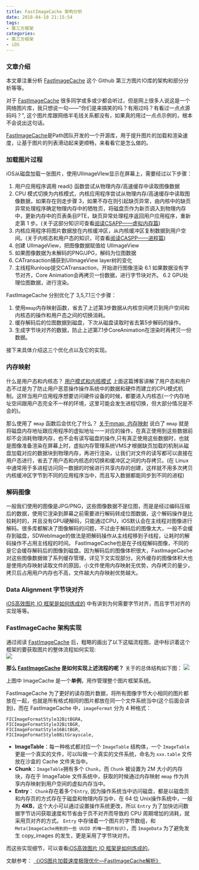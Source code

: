 ```yaml
---
title: FastImageCache 架构分析
date: 2018-04-10 21:15:54
tags:
- 第三方框架
categories: 
- 第三方框架
- iOS
---
```

### 文章介绍
本文章注重分析 [FastImageCache](https://github.com/path/FastImageCache) 这个 Github 第三方图片IO库的架构和部分分析等等。
<!-- more -->
对于 [FastImageCache](https://github.com/path/FastImageCache) 很多同学或多或少都会听过，但是网上很多人说这是一个网络图片库，我只想说一句——"你们是来搞笑的吗？有用过吗？有看过一点点源码吗？", 这个图片库跟网络半毛钱关系都没有，如果真的用过一点点示例的，根本不会说出这句话。

[FastImageCache](https://github.com/path/FastImageCache)是Path团队开发的一个开源库，用于提升图片的加载和渲染速度，让基于图片的列表滑动起来更顺畅，来看看它是怎么做的。

### 加载图片过程
iOS从磁盘加载一张图片，使用UIImageVIew显示在屏幕上，需要经过以下步骤：

1. 用户应用程序调用 read() 函数尝试从物理内存/高速缓存中读取图像数据
2. CPU 模式切换为内核模式，内核应用程序尝试从物理内存/高速缓存中读取图像数据，如果存在则走步骤 3，如果不存在则引起缺页异常，由内核中的缺页异常处理程序确定物理内存中的牺牲页，将磁盘页作为新页调入到物理内存中，更新内存中的页表条目PTE，缺页异常处理程序返回用户应用程序，重新走第 1 步。(关于这部分知识可查看[阅读CSAPP——虚拟内存篇](https://simplecodesky.com/2018/04/03/virtual-memory-from-csapp/))
3. 内核应用程序将图片数据放在内核缓冲区，从内核缓冲区复制数据到用户空间。(关于内核态和用户态的知识，可查看[阅读CASPP——进程篇]())
4. 创建 UIImageView，把图像数据赋值给 UIImageView
5. 如果图像数据为未解码的PNG/JPG，解码为位图数据
6. CATransaction捕获到UIImageView layer树的变化
7. 主线程Runloop提交CATransaction，开始进行图像渲染
	6.1 如果数据没有字节对齐，Core Animation会再拷贝一份数据，进行字节块对齐。
	6.2 GPU处理位图数据，进行渲染。
	
FastImageCache 分别优化了 3,5,7.1三个步骤：

1.	使用`mmap`内存映射函数，省去了上述第3步数据从内核空间拷贝到用户空间和内核态的操作和用户态之间的切换消耗。
2.	缓存解码后的位图数据到磁盘，下次从磁盘读取时省去第5步解码的操作。
3.	生成字节块对齐的数据，防止上述第7.1步CoreAnimation在渲染时再拷贝一份数据。

接下来具体介绍这三个优化点以及它的实现。

### 内存映射
什么是用户态和内核态？
[用户模式和内核模式](https://simplecodesky.com/2018/04/03/process-from-csapp/###用户模式和内核模式)
上面这篇博客讲解了用户态和用户态不过是为了防止用户恶意操作操作系统中的数据和硬件而建立的CPU模式机制。这样当用户应用程序想要访问硬件设备的时候，都要进入内核态(一个内存地址空间跟用户态完全不一样的环境，这里可能会发生进程切换，但大部分情况是不会的)。

那么使用了 `mmap` 函数后会优化了什么？
[关于mmap, 内存映射](https://simplecodesky.com/2018/04/03/virtual-memory-from-csapp/)
说白了 `mmap` 就是将磁盘内存地址跟应用程序的虚拟地址一一对应的操作，在真正使用到这些数据前却不会消耗物理内存，也不会有读写磁盘的操作,只有真正使用这些数据时，也就是图像准备渲染在屏幕上时，虚拟内存管理系统VMS才根据缺页加载的机制从磁盘加载对应的数据块到物理内存，再进行渲染，让我们对文件的读写都可以直接在用户态进行，省去了用户态和内核态的切换和缓冲区之间的内存拷贝。(在 Linux 中通常用于多进程访问同一数据的时候进行共享内存的创建，这样就不用多次拷贝内核缓冲区字节到不同的应用程序当中，而且写入数据都能同步到不同的进程)

### 解码图像
一般我们使用的图像是JPG/PNG，这些图像数据不是位图，而是是经过编码压缩后的数据，使用它渲染到屏幕之前需要进行解码转成位图数据，这个解码操作是比较耗时的，并且没有GPU硬解码，只能通过CPU，iOS默认会在主线程对图像进行解码。很多库都解决了图像解码的问题，不过由于解码后的图像太大，一般不会缓存到磁盘，SDWebImage的做法是把解码操作从主线程移到子线程，让耗时的解码操作不占用主线程的时间。
FastImageCache也是在子线程解码图像，不同的是它会缓存解码后的图像到磁盘。因为解码后的图像体积很大，FastImageCache对这些图像数据做了系列缓存管理，详见下文实现部分。另外缓存的图像体积大也是使用内存映射读取文件的原因，小文件使用内存映射无优势，内存拷贝的量少，拷贝后占用用户内存也不高，文件越大内存映射优势越大。

### Data Alignment 字节块对齐
[iOS高效图片 IO 框架是如何炼成的](https://simplecodesky.com/2018/04/10/ios-efficient-image-io/) 中有讲到为何需要字节对齐，而且字节对齐的实现等等。

### FastImageCache 架构实现
通过阅读 [FastImageCache](https://github.com/path/FastImageCache) 后，粗略的画出了以下这幅流程图，途中标识着这个框架的要获取图片的整体流程如何实现:  
![](/images/ios-fastimagecache-opensource-interpretation/1523356546052.jpg)


**那么 [FastImageCache](https://github.com/path/FastImageCache) 是如何实现上述流程的呢？**
关于的总体结构如下图：
![](/images/ios-fastimagecache-opensource-interpretation/fastImageCache3.png)

上图中 ImageCache 是一个**单例**，用作管理整个图片框架系统。

FastImageCache 为了更好的读存图片数据，将所有图像字节大小相同的图片都放在一起，也就是所有格式相同的图片都放在同一个文件系统当中(这个后面会讲到)，而在 FastImageCache 中，`imageFormat` 分为 4 种格式：
```
FICImageFormatStyle32BitBGRA,
FICImageFormatStyle32BitBGR,
FICImageFormatStyle16BitBGR,
FICImageFormatStyle8BitGrayscale,
```

* **ImageTable**：每一种格式都对应一个 `ImageTable` 结构体，一个 `ImageTable` 更是一个真实的文件，可以叫做一个真实的文件系统，命名为 `xxx.table` 文件放在沙盒的 Cache 文件夹当中。
* **Chunk**：`ImageTable`拥有多个 `Chunk`，而 `Chunk` 被设置为 2M 大小的内存块，存在于 ImageTable 文件系统中，获取的时候通过内存映射 `mmap` 作为共享内存映射到用户空间的虚拟内存当中。
* **Entry**： `Chunk`存在着多个`Entry`, 因为操作系统当中访问磁盘，都是以磁盘页和内存页的方式存在于磁盘和物理内存当中，在 64 位 Unix操作系统中，一般为 **4KB**，这个大小可以通过设置操作系统更改，所以 `Entry` 为了加快访问数据字节访问获取速度和节省由于页不对齐而导致的 CPU 周期增加的消耗，就采用页对齐的方式。
`Entry` 中存储着一个图片的字节数组，和 `Meta(ImageCache用到的一些 UUID 的唯一图片标识)`，而 `ImageData` 为了避免发生 copy_images 的发生，更是采用了字节块对齐。

而这些实现细节，可以查看[iOS高效图片 IO 框架是如何炼成的](https://simplecodesky.com/2018/04/10/ios-efficient-image-io/)。

文献参考：
[《iOS图片加载速度极限优化—FastImageCache解析》](https://blog.cnbang.net/tech/2578/)

